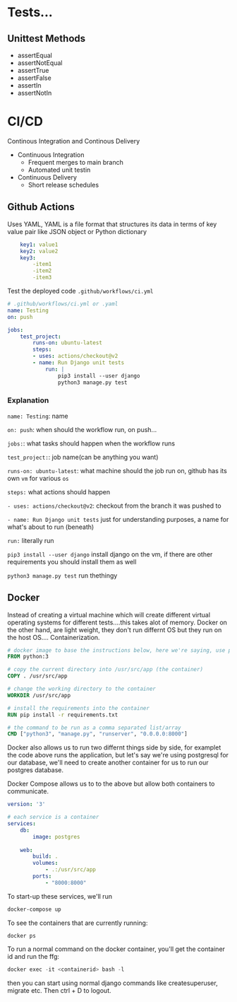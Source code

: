 # Tests...

## Unittest Methods
- assertEqual
- assertNotEqual
- assertTrue
- assertFalse
- assertIn
- assertNotIn

# CI/CD
Continous Integration and Continous Delivery

- Continuous Integration
    - Frequent merges to main branch
    - Automated unit testin
- Continuous Delivery
    - Short release schedules

## Github Actions
Uses YAML, YAML is a file format that structures its data in terms of key value pair like JSON object or Python dictionary

```yaml
    key1: value1
    key2: value2
    key3: 
        -item1
        -item2
        -item3
```

Test the deployed code `.github/workflows/ci.yml`
```yaml
# .github/workflows/ci.yml or .yaml
name: Testing
on: push

jobs:
    test_project:
        runs-on: ubuntu-latest
        steps:
        - uses: actions/checkout@v2
        - name: Run Django unit tests
            run: |
                pip3 install --user django
                python3 manage.py test
```

### Explanation
`name: Testing`: name

`on: push`: when should the workflow run, on push...

`jobs:`: what tasks should happen when the workflow runs

`test_project:`: job name(can be anything you want)

`runs-on: ubuntu-latest`: what machine should the job run on, github has its own `vm` for various `os`

`steps:` what actions should happen

`- uses: actions/checkout@v2`: checkout from the branch it was pushed to

`- name: Run Django unit tests` just for understanding purposes, a name for what's about to run (beneath)

`run:` literally run

`pip3 install --user django` install django on the vm, if there are other requirements you should install them as well

`python3 manage.py test` run thethingy


## Docker
Instead of creating a virtual machine which will create different virtual operating systems for different tests....this takes alot of memory. Docker on the other hand, are light weight, they don't run differnt OS but they run on the host OS.... Containerization.

```Dockerfile
# docker image to base the instructions below, here we're saying, use python3
FROM python:3

# copy the current directory into /usr/src/app (the container)
COPY . /usr/src/app

# change the working directory to the container
WORKDIR /usr/src/app

# install the requirements into the container
RUN pip install -r requirements.txt

# the command to be run as a comma separated list/array
CMD ["python3", "manage.py", "runserver", "0.0.0.0:8000"]
```

Docker also allows us to run two differnt things side by side, for examplet the code above runs the application, but let's say we're using postgresql for our database, we'll need to create another container for us to run our postgres database.

Docker Compose allows us to to the above but allow both containers to communicate.
```yml
version: '3'

# each service is a container
services:
    db:
        image: postgres
    
    web:
        build: .
        volumes:
            - .:/usr/src/app
        ports:
            - "8000:8000"
```

To start-up these services, we'll run

```cmd
docker-compose up
```

To see the containers that are currently running:

```terminal
docker ps
```

To run a normal command on the docker container, you'll get the container id and run the ffg:

```powershell
docker exec -it <containerid> bash -l
```

then you can start using normal django commands like createsuperuser, migrate etc. Then ctrl + D to logout.